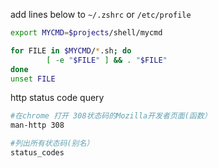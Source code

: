 add  lines below to `~/.zshrc` or `/etc/profile`

```bash
export MYCMD=$projects/shell/mycmd

for FILE in $MYCMD/*.sh; do
		[ -e "$FILE" ] && . "$FILE"
done
unset FILE
```

http status code query

```bash
#在chrome 打开 308状态码的Mozilla开发者页面(函数）
man-http 308

#列出所有状态码(别名）
status_codes

```
